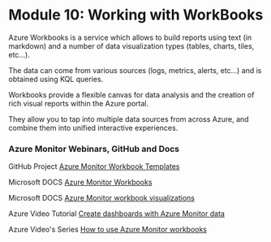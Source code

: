 # Module 10: Working with WorkBooks

Azure Workbooks is a service which allows to build reports using text (in markdown) and a number of data visualization types (tables, charts, tiles, etc…). 

The data can come from various sources (logs, metrics, alerts, etc…) and is obtained using KQL queries.

Workbooks provide a flexible canvas for data analysis and the creation of rich visual reports within the Azure portal. 

They allow you to tap into multiple data sources from across Azure, and combine them into unified interactive experiences.

### Azure Monitor Webinars, GitHub and Docs

GitHub Project [Azure Monitor Workbook Templates](https://github.com/microsoft/Application-Insights-Workbooks)

Microsoft DOCS [Azure Monitor Workbooks](https://docs.microsoft.com/en-us/azure/azure-monitor/platform/workbooks-overview)

Microsoft DOCS [Azure Monitor workbook visualizations](https://docs.microsoft.com/en-us/azure/azure-monitor/platform/workbooks-visualizations)

Azure Video Tutorial [Create dashboards with Azure Monitor data](https://www.youtube.com/watch?v=XS2b_rxkwMY)

Azure Video's Series [How to use Azure Monitor workbooks](https://www.youtube.com/watch?v=Z5xRyy3HB8U)
